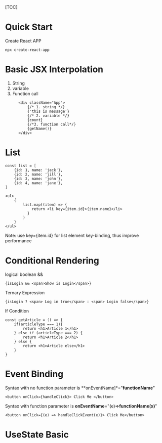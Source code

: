 [TOC]



# Quick Start

Create React APP

```
npx create-react-app 
```



# Basic JSX Interpolation

1. String
2. variable
3. Function call

```react
      <div className="App">
          {/* 1. string */}
          {'this is message'}
          {/* 2. variable */}
          {count}
          {/*3. function call*/}
          {getName()}
      </div>
```



# List

```react
const list = [
    {id: 1, name: 'jack'},
    {id: 2, name: 'jill'},
    {id: 3, name: 'john'},
    {id: 4, name: 'jane'},
]    

<ul>
    {
        list.map((item) => {
            return <li key={item.id}>{item.name}</li>
          }
        )
    }
</ul>
```

Note: use key={item.id} for list element key-binding, thus improve performance



# Conditional Rendering

logical boolean &&

```react
{isLogin && <span>Show is Login</span>}
```



Ternary Expression
```react
{isLogin ? <span> Log in true</span> : <span> Login false</span>}
```

If Condition

```react
const getArticle = () => {
    if(articleType === 1){
        return <h1>Article 1</h1>
    } else if (articleType === 2) {
        return <h1>Article 2</h1>
    } else {
        return <h1>Article else</h1>
    }
}
```



# Event Binding

Syntax with no function parameter is **onEventName]*="**functionName**"

```react
<button onClick={handleClick}> Click Me </button>
```

Syntax with function parameter is **onEventName**="(e)=>**functionName(x)**"

```react
<button onClick={(e) => handleClickEvent(e)}> Click Me</button>
```



# UseState Basic

